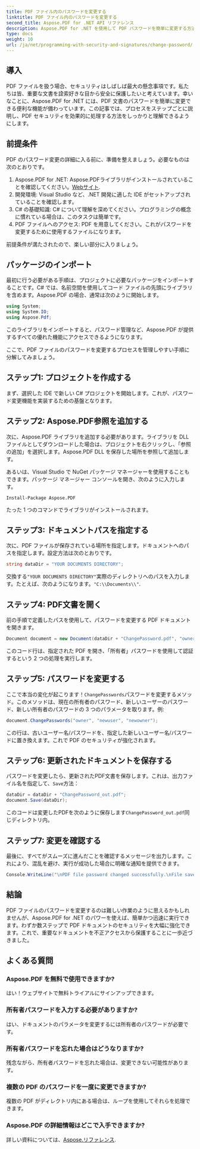 ```yaml
---
title: PDF ファイル内のパスワードを変更する
linktitle: PDF ファイル内のパスワードを変更する
second_title: Aspose.PDF for .NET API リファレンス
description: Aspose.PDF for .NET を使用して PDF パスワードを簡単に変更する方法を学びます。ステップ バイ ステップ ガイドでプロセスを安全に実行できます。
type: docs
weight: 10
url: /ja/net/programming-with-security-and-signatures/change-password/
---
```

## 導入

PDF ファイルを扱う場合、セキュリティはしばしば最大の懸念事項です。私たちは皆、重要な文書を詮索好きな目から安全に保護したいと考えています。幸いなことに、Aspose.PDF for .NET には、PDF 文書のパスワードを簡単に変更できる便利な機能が備わっています。この記事では、プロセスをステップごとに説明し、PDF セキュリティを効果的に処理する方法をしっかりと理解できるようにします。

## 前提条件

PDF のパスワード変更の詳細に入る前に、準備を整えましょう。必要なものは次のとおりです。

1. Aspose.PDF for .NET: Aspose.PDFライブラリがインストールされていることを確認してください。[Webサイト](https://releases.aspose.com/pdf/net/).
2. 開発環境: Visual Studio など、.NET 開発に適した IDE がセットアップされていることを確認します。
3. C# の基礎知識: C# について理解を深めてください。プログラミングの概念に慣れている場合は、このタスクは簡単です。
4. PDF ファイルへのアクセス: PDF を用意してください。これがパスワードを変更するために使用するファイルになります。

前提条件が満たされたので、楽しい部分に入りましょう。

## パッケージのインポート

最初に行う必要がある手順は、プロジェクトに必要なパッケージをインポートすることです。C# では、名前空間を使用してコード ファイルの先頭にライブラリを含めます。Aspose.PDF の場合、通常は次のように開始します。

```csharp
using System;
using System.IO;
using Aspose.Pdf;
```

このライブラリをインポートすると、パスワード管理など、Aspose.PDF が提供するすべての優れた機能にアクセスできるようになります。 

ここで、PDF ファイルのパスワードを変更するプロセスを管理しやすい手順に分解してみましょう。 

## ステップ1: プロジェクトを作成する

まず、選択した IDE で新しい C# プロジェクトを開始します。これが、パスワード変更機能を実装するための基盤となります。

## ステップ2: Aspose.PDF参照を追加する

次に、Aspose.PDF ライブラリを追加する必要があります。ライブラリを DLL ファイルとしてダウンロードした場合は、プロジェクトを右クリックし、「参照の追加」を選択します。Aspose.PDF DLL を保存した場所を参照して追加します。

あるいは、Visual Studio で NuGet パッケージ マネージャーを使用することもできます。パッケージ マネージャー コンソールを開き、次のように入力します。

```
Install-Package Aspose.PDF
```

たった 1 つのコマンドでライブラリがインストールされます。

## ステップ3: ドキュメントパスを指定する

次に、PDF ファイルが保存されている場所を指定します。ドキュメントへのパスを指定します。設定方法は次のとおりです。

```csharp
string dataDir = "YOUR DOCUMENTS DIRECTORY";
```

交換する`"YOUR DOCUMENTS DIRECTORY"`実際のディレクトリへのパスを入力します。たとえば、次のようになります。`"C:\\Documents\\"`.

## ステップ4: PDF文書を開く

前の手順で定義したパスを使用して、パスワードを変更する PDF ドキュメントを開きます。

```csharp
Document document = new Document(dataDir + "ChangePassword.pdf", "owner");
```

このコード行は、指定された PDF を開き、「所有者」パスワードを使用して認証するという 2 つの処理を実行します。

## ステップ5: パスワードを変更する

ここで本当の変化が起こります！`ChangePasswords`パスワードを変更するメソッド。このメソッドは、現在の所有者のパスワード、新しいユーザーのパスワード、新しい所有者のパスワードの 3 つのパラメータを取ります。例:

```csharp
document.ChangePasswords("owner", "newuser", "newowner");
```

この行は、古いユーザー名/パスワードを、指定した新しいユーザー名/パスワードに置き換えます。これで PDF のセキュリティが強化されます。

## ステップ6: 更新されたドキュメントを保存する

パスワードを変更したら、更新されたPDF文書を保存します。これは、出力ファイル名を指定して、`Save`方法：

```csharp
dataDir = dataDir + "ChangePassword_out.pdf";
document.Save(dataDir);
```

このコードは変更したPDFを次のように保存します`ChangePassword_out.pdf`同じディレクトリ内。

## ステップ7: 変更を確認する

最後に、すべてがスムーズに進んだことを確認するメッセージを出力します。これにより、混乱を避け、実行が成功した場合に明確な通知を提供できます。

```csharp
Console.WriteLine("\nPDF file password changed successfully.\nFile saved at " + dataDir);
```

## 結論

PDF ファイルのパスワードを変更するのは難しい作業のように思えるかもしれませんが、Aspose.PDF for .NET のパワーを使えば、簡単かつ迅速に実行できます。わずか数ステップで PDF ドキュメントのセキュリティを大幅に強化できます。これで、重要なドキュメントを不正アクセスから保護することに一歩近づきました。

## よくある質問

### Aspose.PDF を無料で使用できますか?
はい！ウェブサイトで無料トライアルにサインアップできます。

### 所有者パスワードを入力する必要がありますか?
はい、ドキュメントのパラメータを変更するには所有者のパスワードが必要です。

### 所有者パスワードを忘れた場合はどうなりますか?
残念ながら、所有者パスワードを忘れた場合は、変更できない可能性があります。

### 複数の PDF のパスワードを一度に変更できますか?
複数の PDF がディレクトリ内にある場合は、ループを使用してそれらを処理できます。

### Aspose.PDF の詳細情報はどこで入手できますか?
詳しい資料については、[Aspose.リファレンス](https://reference.aspose.com/pdf/net/).
